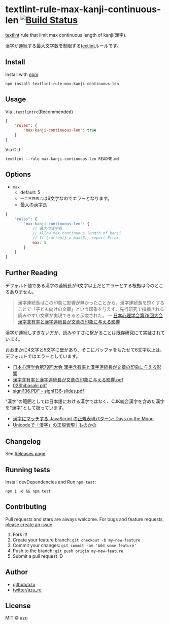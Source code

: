 # textlint-rule-max-kanji-continuous-len [![Build Status](https://travis-ci.org/textlint-ja/textlint-rule-max-kanji-continuous-len.svg?branch=master)](https://travis-ci.org/textlint-ja/textlint-rule-max-kanji-continuous-len)

[textlint](https://textlint.github.io/ "textlint") rule that limit max continuous length of kanji(漢字).

漢字が連続する最大文字数を制限する[textlint](https://textlint.github.io/ "textlint")ルールです。

## Install

Install with [npm](https://www.npmjs.com/):

    npm install textlint-rule-max-kanji-continuous-len

## Usage

Via `.textlintrc`(Recommended)


```json
{
    "rules": {
        "max-kanji-continuous-len": true
    }
}
```

Via CLI

```
textlint --rule max-kanji-continuous-len README.md
```

## Options

- `max`
    - default: 5
    - `一二三四五六`は6文字なのでエラーとなります。
    - 最大の漢字長
    

```js
{
    "rules": {
        "max-kanji-continuous-len": {
            // 最大の漢字長
            // Allow max continuous length of kanji
            // If {current} > max(5), report Error.
            max: 5
        }
    }
}
```

## Further Reading

デフォルト値である漢字の連続長が6文字以上だとエラーとする根拠は今のところありません。

> 漢字連続長はこの印象に影響が無かったことから、漢字連続長を短くすることで「子ども向けの文章」という印象を与えず、先行研究で指摘される読みやすい文章が実現できると示唆された。
> -- [日本心理学会第79回大会 漢字含有率と漢字連続長が文章の印象に与える影響](http://www.myschedule.jp/jpa2015/search/detail_program/id:602)

漢字が連続しすぎない方が、読みやすさに繋がることは既存研究にて実証されています。

おおまかに4文字と5文字に壁があり、そこにバッファをもたせて6文字以上は、デフォルトではエラーとしています。

- [日本心理学会第79回大会 漢字含有率と漢字連続長が文章の印象に与える影響](http://www.myschedule.jp/jpa2015/search/detail_program/id:602)
- [漢字含有率と漢字連続長が文章の印象に与える影響.pdf](http://www.myschedule.jp/jpa2015/img/figure/90737.pdf)
- [02Shibasaki.pdf](http://www.jels.info/REPL/02/02Shibasaki.pdf)
- [signl136.PDF - signl136-slides.pdf](http://www.nori.jp/publications/SIGNL136/signl136-slides.pdf)

"漢字"の範囲としては日本語における漢字ではなく、CJK統合漢字を含めた漢字を"漢字"として扱っています。

- [漢字にマッチする JavaScript の正規表現パターン: Days on the Moon](http://nanto.asablo.jp/blog/2015/12/31/7966713)
- [Unicodeで「漢字」の正規表現 | ものかの](http://tama-san.com/kanji-regex/)

## Changelog

See [Releases page](https://github.com/textlint-ja/textlint-rule-max-kanji-continuous-len/releases).

## Running tests

Install devDependencies and Run `npm test`:

    npm i -d && npm test

## Contributing

Pull requests and stars are always welcome.
For bugs and feature requests, [please create an issue](https://github.com/textlint-ja/textlint-rule-max-kanji-continuous-len/issues).

1. Fork it!
2. Create your feature branch: `git checkout -b my-new-feature`
3. Commit your changes: `git commit -am 'Add some feature'`
4. Push to the branch: `git push origin my-new-feature`
5. Submit a pull request :D

## Author

- [github/azu](https://github.com/azu)
- [twitter/azu_re](http://twitter.com/azu_re)

## License

MIT © azu

